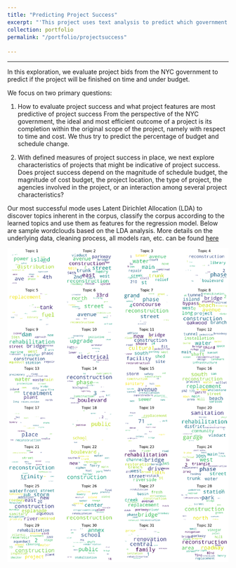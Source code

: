 ```yaml
---
title: "Predicting Project Success"
excerpt: "'This project uses text analysis to predict which government bids will be finished on time and under budget"
collection: portfolio
permalink: "/portfolio/projectsuccess"

---
```


---

In this exploration, we evaluate project bids from the NYC government to predict if the project will be finished on time and under budget.

We focus on two primary questions:
1. How to evaluate project success and what project features are most predictive of project success
From the perspective of the NYC government, the ideal and most efficient outcome of a project is its completion within the original scope of the project, namely with respect to time and cost. We thus try to predict the percentage of budget and schedule change.

2. With defined measures of project success in place, we next explore characteristics of projects that might be indicative of project success. Does project success depend on the magnitude of schedule budget, the magnitude of cost budget, the project location, the type of project, the agencies involved in the project, or an interaction among several project characteristics? 

Our most successful mode uses Latent Dirichlet Allocation (LDA) to discover topics inherent in the corpus, classify the corpus according to the learned topics and use them as features for the regression model.  Below are sample wordclouds based on the LDA analysis. More details on the underlying data, cleaning process, all models ran, etc. can be found  [here](https://github.com/awickett/GovtProjects/blob/master/FinalProjectDraft_BaseModel_v3.ipynb)


![Word Clouds](WordCloud.png)
